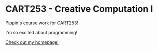 # CART253 - Creative Computation I

Pippin's course work for CART253!

I'm so excited about programming!

[Check out my homepage!](https://www.pippinbarr.com/)
